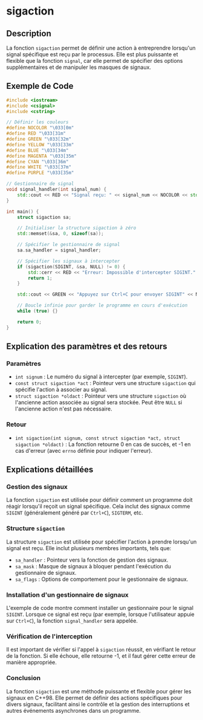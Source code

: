 # sigaction

## Description

La fonction `sigaction` permet de définir une action à entreprendre lorsqu'un signal spécifique est reçu par le processus. Elle est plus puissante et flexible que la fonction `signal`, car elle permet de spécifier des options supplémentaires et de manipuler les masques de signaux.

## Exemple de Code

```cpp
#include <iostream>
#include <csignal>
#include <cstring>

// Définir les couleurs
#define NOCOLOR "\033[0m"
#define RED "\033[31m"
#define GREEN "\033[32m"
#define YELLOW "\033[33m"
#define BLUE "\033[34m"
#define MAGENTA "\033[35m"
#define CYAN "\033[36m"
#define WHITE "\033[37m"
#define PURPLE "\033[35m"

// Gestionnaire de signal
void signal_handler(int signal_num) {
    std::cout << RED << "Signal reçu: " << signal_num << NOCOLOR << std::endl;
}

int main() {
    struct sigaction sa;

    // Initialiser la structure sigaction à zéro
    std::memset(&sa, 0, sizeof(sa));

    // Spécifier le gestionnaire de signal
    sa.sa_handler = signal_handler;

    // Spécifier les signaux à intercepter
    if (sigaction(SIGINT, &sa, NULL) != 0) {
        std::cerr << RED << "Erreur: Impossible d'intercepter SIGINT." << NOCOLOR << std::endl;
        return 1;
    }

    std::cout << GREEN << "Appuyez sur Ctrl+C pour envoyer SIGINT" << NOCOLOR << std::endl;

    // Boucle infinie pour garder le programme en cours d'exécution
    while (true) {}

    return 0;
}
```

## Explication des paramètres et des retours

### Paramètres

- `int signum` : Le numéro du signal à intercepter (par exemple, `SIGINT`).
- `const struct sigaction *act` : Pointeur vers une structure `sigaction` qui spécifie l'action à associer au signal.
- `struct sigaction *oldact` : Pointeur vers une structure `sigaction` où l'ancienne action associée au signal sera stockée. Peut être `NULL` si l'ancienne action n'est pas nécessaire.

### Retour

- `int sigaction(int signum, const struct sigaction *act, struct sigaction *oldact)` : La fonction retourne 0 en cas de succès, et -1 en cas d'erreur (avec `errno` définie pour indiquer l'erreur).

## Explications détaillées

### Gestion des signaux

La fonction `sigaction` est utilisée pour définir comment un programme doit réagir lorsqu'il reçoit un signal spécifique. Cela inclut des signaux comme `SIGINT` (généralement généré par `Ctrl+C`), `SIGTERM`, etc.

### Structure `sigaction`

La structure `sigaction` est utilisée pour spécifier l'action à prendre lorsqu'un signal est reçu. Elle inclut plusieurs membres importants, tels que:
- `sa_handler` : Pointeur vers la fonction de gestion des signaux.
- `sa_mask` : Masque de signaux à bloquer pendant l'exécution du gestionnaire de signaux.
- `sa_flags` : Options de comportement pour le gestionnaire de signaux.

### Installation d'un gestionnaire de signaux

L'exemple de code montre comment installer un gestionnaire pour le signal `SIGINT`. Lorsque ce signal est reçu (par exemple, lorsque l'utilisateur appuie sur `Ctrl+C`), la fonction `signal_handler` sera appelée.

### Vérification de l'interception

Il est important de vérifier si l'appel à `sigaction` réussit, en vérifiant le retour de la fonction. Si elle échoue, elle retourne -1, et il faut gérer cette erreur de manière appropriée.

### Conclusion

La fonction `sigaction` est une méthode puissante et flexible pour gérer les signaux en C++98. Elle permet de définir des actions spécifiques pour divers signaux, facilitant ainsi le contrôle et la gestion des interruptions et autres événements asynchrones dans un programme.